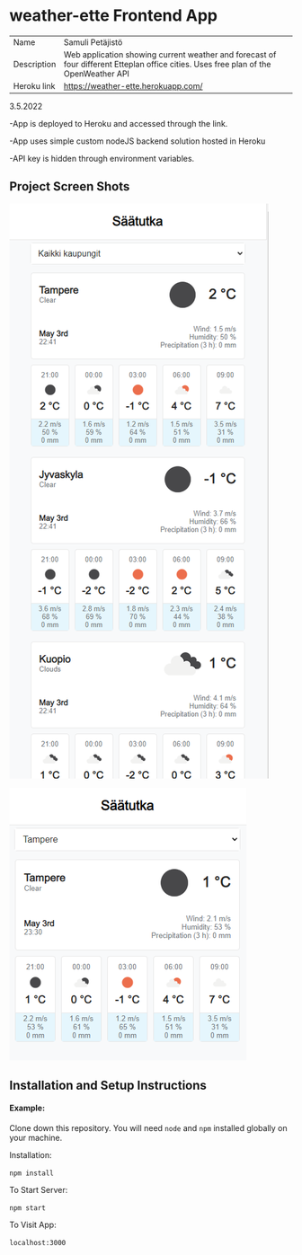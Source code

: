 # weather-ette Frontend App

|             |                                                                                                                                                                                                                                                    |
| ----------- | :------------------------------------------------------------------------------------------------------------------------------------------------------------------------------------------------------------------------------------------------- |
| Name        | Samuli Petäjistö                                                                                                                                                                                                                                   |
| Description | Web application showing current weather and forecast of four different Etteplan office cities. Uses free plan of the OpenWeather API|
| Heroku link | https://weather-ette.herokuapp.com/               |     


3.5.2022

-App is deployed to Heroku and accessed through the link.

-App uses simple custom nodeJS backend solution hosted in Heroku 

-API key is hidden through environment variables.

## Project Screen Shots

![alt text](./screenshots/1.PNG)

![alt text](screenshots/2.PNG)


## Installation and Setup Instructions

#### Example:  

Clone down this repository. You will need `node` and `npm` installed globally on your machine.  

Installation:

`npm install`  

To Start Server:

`npm start`  

To Visit App:

`localhost:3000`  
